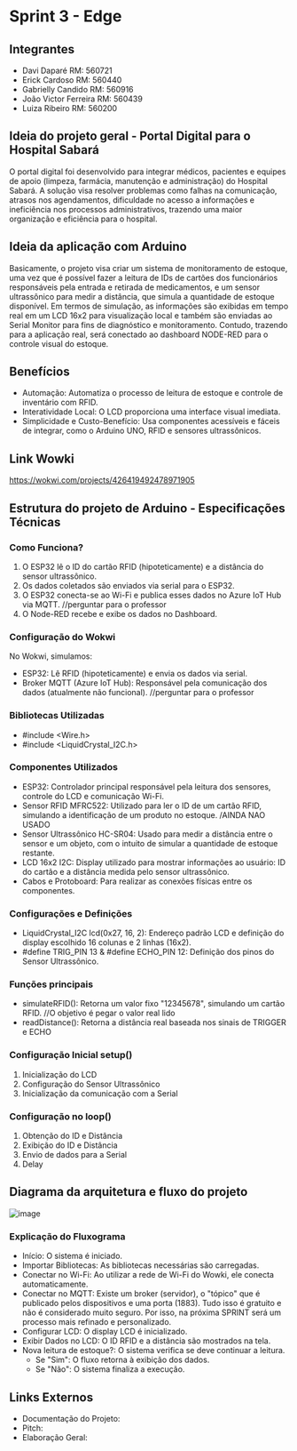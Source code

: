 # Sprint 3 - Edge

## Integrantes
- Davi Daparé RM: 560721
- Erick Cardoso RM: 560440
- Gabrielly Candido RM: 560916
- João Victor Ferreira RM: 560439
- Luiza Ribeiro RM: 560200

## Ideia do projeto geral - Portal Digital para o Hospital Sabará

O portal digital foi desenvolvido para integrar médicos, pacientes e equipes de apoio (limpeza, farmácia, manutenção e administração) do Hospital Sabará. A solução visa resolver problemas como falhas na comunicação, atrasos nos agendamentos, dificuldade no acesso a informações e ineficiência nos processos administrativos, trazendo uma maior organização e eficiência para o hospital.

## Ideia da aplicação com Arduino

Basicamente, o projeto visa criar um sistema de monitoramento de estoque, uma vez que é possível fazer a leitura de IDs de cartões dos funcionários responsáveis pela entrada e retirada de medicamentos, e um sensor ultrassônico para medir a distância, que simula a quantidade de estoque disponível. Em termos de simulação, as informações são exibidas em tempo real em um LCD 16x2 para visualização local e também são enviadas ao Serial Monitor para fins de diagnóstico e monitoramento. Contudo, trazendo para a aplicação real, será conectado ao dashboard NODE-RED para o controle visual do estoque. 

## Benefícios
- Automação: Automatiza o processo de leitura de estoque e controle de inventário com RFID.
- Interatividade Local: O LCD proporciona uma interface visual imediata.
- Simplicidade e Custo-Benefício: Usa componentes acessíveis e fáceis de integrar, como o Arduino UNO, RFID e sensores ultrassônicos.

## Link Wowki
https://wokwi.com/projects/426419492478971905 

## Estrutura do projeto de Arduino -  Especificações Técnicas
### Como Funciona?
1. O ESP32 lê o ID do cartão RFID (hipoteticamente) e a distância do sensor ultrassônico. 
2. Os dados coletados são enviados via serial para o ESP32.
3. O ESP32 conecta-se ao Wi-Fi e publica esses dados no Azure IoT Hub via MQTT. //perguntar para o professor
4. O Node-RED recebe e exibe os dados no Dashboard.

### Configuração do Wokwi 
No Wokwi, simulamos: 
- ESP32: Lê RFID (hipoteticamente) e envia os dados via serial.
- Broker MQTT (Azure IoT Hub): Responsável pela comunicação dos dados (atualmente não funcional). //perguntar para o professor

### Bibliotecas Utilizadas
- #include <Wire.h>
- #include <LiquidCrystal_I2C.h>

### Componentes Utilizados
- ESP32: Controlador principal responsável pela leitura dos sensores, controle do LCD e comunicação Wi-Fi.
- Sensor RFID MFRC522: Utilizado para ler o ID de um cartão RFID, simulando a identificação de um produto no estoque. /AINDA NAO USADO
- Sensor Ultrassônico HC-SR04: Usado para medir a distância entre o sensor e um objeto, com o intuito de simular a quantidade de estoque restante.
- LCD 16x2 I2C: Display utilizado para mostrar informações ao usuário: ID do cartão e a distância medida pelo sensor ultrassônico.
- Cabos e Protoboard: Para realizar as conexões físicas entre os componentes.

### Configurações e Definições
- LiquidCrystal_I2C lcd(0x27, 16, 2): Endereço padrão LCD e definição do display escolhido 16 colunas e 2 linhas (16x2).
- #define TRIG_PIN 13 & #define ECHO_PIN 12: Definição dos pinos do Sensor Ultrassônico.

### Funções principais
- simulateRFID(): Retorna um valor fixo "12345678", simulando um cartão RFID. //O objetivo é pegar o valor real lido
- readDistance(): Retorna a distância real baseada nos sinais de TRIGGER e ECHO

### Configuração Inicial setup()
1. Inicialização do LCD
2. Configuração do Sensor Ultrassônico
3. Inicialização da comunicação com a Serial

### Configuração no loop()
1. Obtenção do ID e Distância
2. Exibição do ID e Distância
3. Envio de dados para a Serial
4. Delay

## Diagrama da arquitetura e fluxo do projeto
![image](https://github.com/user-attachments/assets/afbaec04-1fa4-4411-863b-f9a03cb86258)

### Explicação do Fluxograma

- Início: O sistema é iniciado.
- Importar Bibliotecas: As bibliotecas necessárias são carregadas.
- Conectar no Wi-Fi: Ao utilizar a rede de Wi-Fi do Wowki, ele conecta automaticamente.
- Conectar no MQTT: Existe um broker (servidor), o "tópico" que é publicado pelos dispositivos e uma porta (1883). Tudo isso é gratuito e não é considerado muito seguro. Por isso, na próxima SPRINT será um processo mais refinado e personalizado.
- Configurar LCD: O display LCD é inicializado.
- Exibir Dados no LCD: O ID RFID e a distância são mostrados na tela.
- Nova leitura de estoque?: O sistema verifica se deve continuar a leitura.
  - Se "Sim": O fluxo retorna à exibição dos dados.
  - Se "Não": O sistema finaliza a execução.

## Links Externos
- Documentação do Projeto:
- Pitch:
- Elaboração Geral: 
